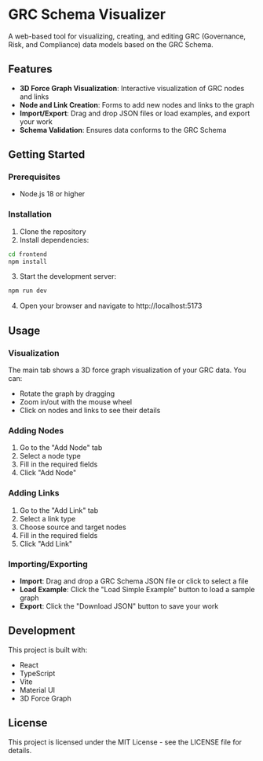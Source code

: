 # GRC Schema Visualizer

A web-based tool for visualizing, creating, and editing GRC (Governance, Risk, and Compliance) data models based on the GRC Schema.

## Features

- **3D Force Graph Visualization**: Interactive visualization of GRC nodes and links
- **Node and Link Creation**: Forms to add new nodes and links to the graph
- **Import/Export**: Drag and drop JSON files or load examples, and export your work
- **Schema Validation**: Ensures data conforms to the GRC Schema

## Getting Started

### Prerequisites

- Node.js 18 or higher

### Installation

1. Clone the repository
2. Install dependencies:

```bash
cd frontend
npm install
```

3. Start the development server:

```bash
npm run dev
```

4. Open your browser and navigate to http://localhost:5173

## Usage

### Visualization

The main tab shows a 3D force graph visualization of your GRC data. You can:

- Rotate the graph by dragging
- Zoom in/out with the mouse wheel
- Click on nodes and links to see their details

### Adding Nodes

1. Go to the "Add Node" tab
2. Select a node type
3. Fill in the required fields
4. Click "Add Node"

### Adding Links

1. Go to the "Add Link" tab
2. Select a link type
3. Choose source and target nodes
4. Fill in the required fields
5. Click "Add Link"

### Importing/Exporting

- **Import**: Drag and drop a GRC Schema JSON file or click to select a file
- **Load Example**: Click the "Load Simple Example" button to load a sample graph
- **Export**: Click the "Download JSON" button to save your work

## Development

This project is built with:

- React
- TypeScript
- Vite
- Material UI
- 3D Force Graph

## License

This project is licensed under the MIT License - see the LICENSE file for details.
